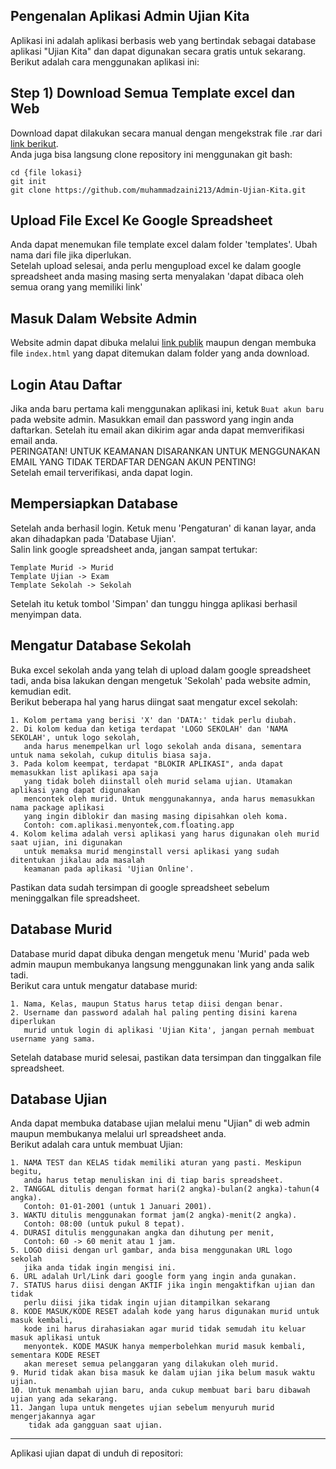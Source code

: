 ## Pengenalan Aplikasi Admin Ujian Kita
Aplikasi ini adalah aplikasi berbasis web yang bertindak sebagai database aplikasi "Ujian Kita" dan dapat digunakan secara gratis untuk sekarang.<br>
Berikut adalah cara menggunakan aplikasi ini:

## Step 1) Download Semua Template excel dan Web
Download dapat dilakukan secara manual dengan mengekstrak file .rar dari [link berikut](hh). <br>
Anda juga bisa langsung clone repository ini menggunakan git bash: <br>
```
cd {file lokasi}
git init
git clone https://github.com/muhammadzaini213/Admin-Ujian-Kita.git
```
## Upload File Excel Ke Google Spreadsheet
Anda dapat menemukan file template excel dalam folder 'templates'. Ubah nama dari file jika diperlukan.  <br>
Setelah upload selesai, anda perlu mengupload excel ke dalam google spreadsheet anda masing masing serta menyalakan 'dapat dibaca oleh semua orang yang memiliki link'
    
## Masuk Dalam Website Admin
Website admin dapat dibuka melalui [link publik](admin-iota-brown.vercel.app) maupun dengan membuka file ```index.html``` yang dapat ditemukan dalam folder yang anda download.

## Login Atau Daftar
Jika anda baru pertama kali menggunakan aplikasi ini, ketuk ```Buat akun baru``` pada website admin. Masukkan email dan password yang ingin anda daftarkan. Setelah itu email akan dikirim agar anda dapat memverifikasi email anda. <br>
PERINGATAN! UNTUK KEAMANAN DISARANKAN UNTUK MENGGUNAKAN EMAIL YANG TIDAK TERDAFTAR DENGAN AKUN PENTING! <br>
Setelah email terverifikasi, anda dapat login.

## Mempersiapkan Database
Setelah anda berhasil login. Ketuk menu 'Pengaturan' di kanan layar, anda akan dihadapkan pada 'Database Ujian'. <br>
Salin link google spreadsheet anda, jangan sampat tertukar:
```
Template Murid -> Murid
Template Ujian -> Exam
Template Sekolah -> Sekolah
```
Setelah itu ketuk tombol 'Simpan' dan tunggu hingga aplikasi berhasil menyimpan data.

## Mengatur Database Sekolah
Buka excel sekolah anda yang telah di upload dalam google spreadsheet tadi, anda bisa lakukan dengan mengetuk 'Sekolah' pada website admin, kemudian edit. <br>
Berikut beberapa hal yang harus diingat saat mengatur excel sekolah:
```
1. Kolom pertama yang berisi 'X' dan 'DATA:' tidak perlu diubah.
2. Di kolom kedua dan ketiga terdapat 'LOGO SEKOLAH' dan 'NAMA SEKOLAH', untuk logo sekolah,
   anda harus menempelkan url logo sekolah anda disana, sementara untuk nama sekolah, cukup ditulis biasa saja.
3. Pada kolom keempat, terdapat "BLOKIR APLIKASI", anda dapat memasukkan list aplikasi apa saja
   yang tidak boleh diinstall oleh murid selama ujian. Utamakan aplikasi yang dapat digunakan
   mencontek oleh murid. Untuk menggunakannya, anda harus memasukkan nama package aplikasi
   yang ingin diblokir dan masing masing dipisahkan oleh koma.
   Contoh: com.aplikasi.menyontek,com.floating.app
4. Kolom kelima adalah versi aplikasi yang harus digunakan oleh murid saat ujian, ini digunakan
   untuk memaksa murid menginstall versi aplikasi yang sudah ditentukan jikalau ada masalah
   keamanan pada aplikasi 'Ujian Online'.
```
Pastikan data sudah tersimpan di google spreadsheet sebelum meninggalkan file spreadsheet.

## Database Murid
Database murid dapat dibuka dengan mengetuk menu 'Murid' pada web admin maupun membukanya langsung menggunakan link yang anda salik tadi. <br>
Berikut cara untuk mengatur database murid:<br>
```
1. Nama, Kelas, maupun Status harus tetap diisi dengan benar.
2. Username dan password adalah hal paling penting disini karena diperlukan
   murid untuk login di aplikasi 'Ujian Kita', jangan pernah membuat username yang sama.
```
Setelah database murid selesai, pastikan data tersimpan dan tinggalkan file spreadsheet.

## Database Ujian
Anda dapat membuka database ujian melalui menu "Ujian" di web admin maupun membukanya melalui url spreadsheet anda. <br>
Berikut adalah cara untuk membuat Ujian: <br>
```
1. NAMA TEST dan KELAS tidak memiliki aturan yang pasti. Meskipun begitu,
   anda harus tetap menuliskan ini di tiap baris spreadsheet.
2. TANGGAL ditulis dengan format hari(2 angka)-bulan(2 angka)-tahun(4 angka).
   Contoh: 01-01-2001 (untuk 1 Januari 2001).
3. WAKTU ditulis menggunakan format jam(2 angka)-menit(2 angka).
   Contoh: 08:00 (untuk pukul 8 tepat).
4. DURASI ditulis menggunakan angka dan dihutung per menit,
   Contoh: 60 -> 60 menit atau 1 jam.
5. LOGO diisi dengan url gambar, anda bisa menggunakan URL logo sekolah
   jika anda tidak ingin mengisi ini.
6. URL adalah Url/Link dari google form yang ingin anda gunakan.
7. STATUS harus diisi dengan AKTIF jika ingin mengaktifkan ujian dan tidak
   perlu diisi jika tidak ingin ujian ditampilkan sekarang
8. KODE MASUK/KODE RESET adalah kode yang harus digunakan murid untuk masuk kembali,
   kode ini harus dirahasiakan agar murid tidak semudah itu keluar masuk aplikasi untuk
   menyontek. KODE MASUK hanya memperbolehkan murid masuk kembali, sementara KODE RESET
   akan mereset semua pelanggaran yang dilakukan oleh murid.
9. Murid tidak akan bisa masuk ke dalam ujian jika belum masuk waktu ujian.
10. Untuk menambah ujian baru, anda cukup membuat bari baru dibawah ujian yang ada sekarang.
11. Jangan lupa untuk mengetes ujian sebelum menyuruh murid mengerjakannya agar
    tidak ada gangguan saat ujian.
```
<hr>
Aplikasi ujian dapat di unduh di repositori: 
